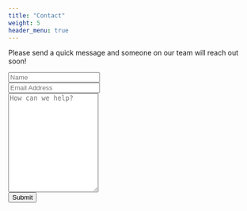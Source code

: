 ```yaml
---
title: "Contact"
weight: 5
header_menu: true
---
```


Please send a quick message and someone on our team will reach out soon!

<div class="container">
  <form action="https://n8n.kilpen.com/webhook/e4f083c7-a320-468a-a213-5b28429fba04" method="post">
    <div class="row">
      <div class="col-100">
        <input type="text" id="name" name="name" placeholder="Name">
      </div>
    </div>
    <div class="row">
      <div class="col-100">
        <input type="text" id="email" name="email" placeholder="Email Address">
      </div>
    </div>
    <div class="row">
      <div class="col-100">
        <textarea id="message" name="message" placeholder="How can we help?" style="height:200px"></textarea>
      </div>
    </div>
    <div class="row">
      <input type="submit" value="Submit">
    </div>
  </form>
</div>

<script>
    $(document).ready(function(){
        $('.form').on('submit', function(){
            swal("Title", "Message Content", "success", {
  button: "Ok",
});
        });
    });
</script>